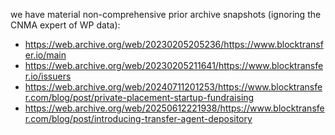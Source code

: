 we have material non-comprehensive prior archive snapshots (ignoring the CNMA expert of WP data):

- https://web.archive.org/web/20230205205236/https://www.blocktransfer.io/main
- https://web.archive.org/web/20230205211641/https://www.blocktransfer.io/issuers
- https://web.archive.org/web/20240711201253/https://www.blocktransfer.com/blog/post/private-placement-startup-fundraising
- https://web.archive.org/web/20250612221938/https://www.blocktransfer.com/blog/post/introducing-transfer-agent-depository
